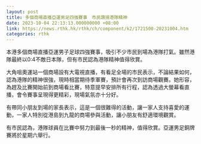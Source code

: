 ```yaml
---
layout: post
title: 多個商場直播亞運男足四強賽事　市民讚揚港隊精神
date: 2023-10-04 22:13:13.000000000 +08:00
link: https://news.rthk.hk/rthk/ch/component/k2/1721500-20231004.htm
categories: rthk
---
```


本港多個商場直播亞運男子足球四強賽事，吸引不少市民到場為港隊打氣。雖然港隊最終以0:4不敵日本隊，但有市民認為港隊精神值得欣賞。

大角咀奧運站一個商場設有大電視直播，有看足全場的市民表示，不論結果如何，認為港隊的精神很強，現時相當期待季軍賽，預計會再次到訪商場觀賽。她形容，為趕及比賽開始前到商場看比賽，特意提早安排所有行程，認為透過大螢幕看直播，會令賽事呈現得更精彩，現場氣氛亦十分好。

有帶同小朋友到場的家長表示，這是一個很難得的活動，讓一家人支持喜愛的運動，一家人特別從港島到九龍的商場參與活動，讓小朋友有舒適環境觀賞。

有市民認為，港隊球員在比賽中努力到最後一秒的精神，值得欣賞。亞運男足銅牌賽將於星期六舉行。
